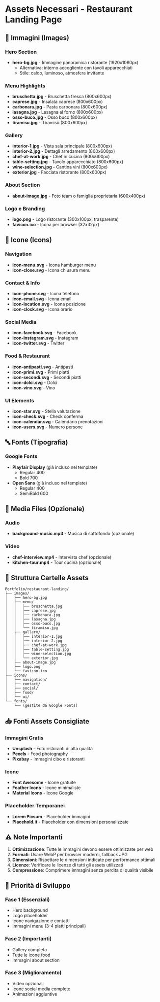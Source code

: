 # Assets Necessari - Restaurant Landing Page

## 📸 Immagini (Images)

### Hero Section
- **hero-bg.jpg** - Immagine panoramica ristorante (1920x1080px)
  - Alternativa: interno accogliente con tavoli apparecchiati
  - Stile: caldo, luminoso, atmosfera invitante

### Menu Highlights
- **bruschetta.jpg** - Bruschetta fresca (800x600px)
- **caprese.jpg** - Insalata caprese (800x600px)
- **carbonara.jpg** - Pasta carbonara (800x600px)
- **lasagna.jpg** - Lasagna al forno (800x600px)
- **osso-buco.jpg** - Osso buco (800x600px)
- **tiramisu.jpg** - Tiramisù (800x600px)

### Gallery
- **interior-1.jpg** - Vista sala principale (800x600px)
- **interior-2.jpg** - Dettagli arredamento (800x600px)
- **chef-at-work.jpg** - Chef in cucina (800x600px)
- **table-setting.jpg** - Tavolo apparecchiato (800x600px)
- **wine-selection.jpg** - Cantina vini (800x600px)
- **exterior.jpg** - Facciata ristorante (800x600px)

### About Section
- **about-image.jpg** - Foto team o famiglia proprietaria (600x400px)

### Logo e Branding
- **logo.png** - Logo ristorante (300x100px, trasparente)
- **favicon.ico** - Icona per browser (32x32px)

## 🎨 Icone (Icons)

### Navigation
- **icon-menu.svg** - Icona hamburger menu
- **icon-close.svg** - Icona chiusura menu

### Contact & Info
- **icon-phone.svg** - Icona telefono
- **icon-email.svg** - Icona email
- **icon-location.svg** - Icona posizione
- **icon-clock.svg** - Icona orario

### Social Media
- **icon-facebook.svg** - Facebook
- **icon-instagram.svg** - Instagram
- **icon-twitter.svg** - Twitter

### Food & Restaurant
- **icon-antipasti.svg** - Antipasti
- **icon-primi.svg** - Primi piatti
- **icon-secondi.svg** - Secondi piatti
- **icon-dolci.svg** - Dolci
- **icon-vino.svg** - Vino

### UI Elements
- **icon-star.svg** - Stella valutazione
- **icon-check.svg** - Check conferma
- **icon-calendar.svg** - Calendario prenotazioni
- **icon-users.svg** - Numero persone

## 🔤 Fonts (Tipografia)

### Google Fonts
- **Playfair Display** (già incluso nel template)
  - Regular 400
  - Bold 700
- **Open Sans** (già incluso nel template)
  - Regular 400
  - SemiBold 600

## 🎵 Media Files (Opzionale)

### Audio
- **background-music.mp3** - Musica di sottofondo (opzionale)

### Video
- **chef-interview.mp4** - Intervista chef (opzionale)
- **kitchen-tour.mp4** - Tour cucina (opzionale)

## 📁 Struttura Cartelle Assets

```
Portfolio/restaurant-landing/
├── images/
│   ├── hero-bg.jpg
│   ├── menu/
│   │   ├── bruschetta.jpg
│   │   ├── caprese.jpg
│   │   ├── carbonara.jpg
│   │   ├── lasagna.jpg
│   │   ├── osso-buco.jpg
│   │   └── tiramisu.jpg
│   ├── gallery/
│   │   ├── interior-1.jpg
│   │   ├── interior-2.jpg
│   │   ├── chef-at-work.jpg
│   │   ├── table-setting.jpg
│   │   ├── wine-selection.jpg
│   │   └── exterior.jpg
│   ├── about-image.jpg
│   ├── logo.png
│   └── favicon.ico
├── icons/
│   ├── navigation/
│   ├── contact/
│   ├── social/
│   ├── food/
│   └── ui/
└── fonts/
    └── (gestite da Google Fonts)
```

## 📥 Fonti Assets Consigliate

### Immagini Gratis
- **Unsplash** - Foto ristoranti di alta qualità
- **Pexels** - Food photography
- **Pixabay** - Immagini cibo e ristoranti

### Icone
- **Font Awesome** - Icone gratuite
- **Feather Icons** - Icone minimaliste
- **Material Icons** - Icone Google

### Placeholder Temporanei
- **Lorem Picsum** - Placeholder immagini
- **Placehold.it** - Placeholder con dimensioni personalizzate

## ⚠️ Note Importanti

1. **Ottimizzazione**: Tutte le immagini devono essere ottimizzate per web
2. **Formati**: Usare WebP per browser moderni, fallback JPG
3. **Dimensioni**: Rispettare le dimensioni indicate per performance ottimali
4. **Licenze**: Verificare le licenze di tutti gli assets utilizzati
5. **Compressione**: Comprimere immagini senza perdita di qualità visibile

## 🔄 Priorità di Sviluppo

### Fase 1 (Essenziali)
- Hero background
- Logo placeholder
- Icone navigazione e contatti
- Immagini menu (3-4 piatti principali)

### Fase 2 (Importanti)
- Gallery completa
- Tutte le icone food
- Immagini about section

### Fase 3 (Miglioramento)
- Video opzionali
- Icone social media complete
- Animazioni aggiuntive